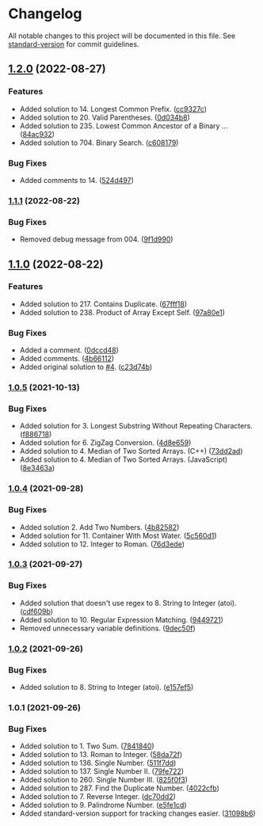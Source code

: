 # Changelog

All notable changes to this project will be documented in this file. See [standard-version](https://github.com/conventional-changelog/standard-version) for commit guidelines.

## [1.2.0](https://github.com/nowotato/leetcode/compare/v1.1.1...v1.2.0) (2022-08-27)


### Features

* Added solution to 14. Longest Common Prefix. ([cc9327c](https://github.com/nowotato/leetcode/commit/cc9327c984f1f2c2ddb8599e7f7e1e3d18fe239b))
* Added solution to 20. Valid Parentheses. ([0d034b8](https://github.com/nowotato/leetcode/commit/0d034b8d472885044a3f195f4cc4fbb7f2af3590))
* Added solution to 235. Lowest Common Ancestor of a Binary ... ([84ac932](https://github.com/nowotato/leetcode/commit/84ac932548ea6cf9ae9b8d2966816c13a944d720))
* Added solution to 704. Binary Search. ([c608179](https://github.com/nowotato/leetcode/commit/c6081793f8d17fe05642e9b0eee7444573b91bd4))


### Bug Fixes

* Added comments to 14. ([524d497](https://github.com/nowotato/leetcode/commit/524d497c00ae9e8ce8de7869a3283f3a73992314))

### [1.1.1](https://github.com/nowotato/leetcode/compare/v1.1.0...v1.1.1) (2022-08-22)


### Bug Fixes

* Removed debug message from 004. ([9f1d990](https://github.com/nowotato/leetcode/commit/9f1d99013fed4f9e4abefaf13f01a9c05860fbbc))

## [1.1.0](https://github.com/nowotato/leetcode/compare/v1.0.5...v1.1.0) (2022-08-22)


### Features

* Added solution to 217. Contains Duplicate. ([67fff18](https://github.com/nowotato/leetcode/commit/67fff1872ddf71585710150ef56649a0bafc6874))
* Added solution to 238. Product of Array Except Self. ([97a80e1](https://github.com/nowotato/leetcode/commit/97a80e16dbf9b566ff49a8bc3c42b8d12aa285c3))


### Bug Fixes

* Added a comment. ([0dccd48](https://github.com/nowotato/leetcode/commit/0dccd485a812db6c0da9c63720552fa542dd02ea))
* Added comments. ([4b66112](https://github.com/nowotato/leetcode/commit/4b66112a5fad885fc44b9ff8efeb7260764ed49b))
* Added original solution to [#4](https://github.com/nowotato/leetcode/issues/4). ([c23d74b](https://github.com/nowotato/leetcode/commit/c23d74b345d65d42cd9b25c3a40a57a460df5985))

### [1.0.5](https://github.com/nowotato/leetcode/compare/v1.0.4...v1.0.5) (2021-10-13)


### Bug Fixes

* Added solution for 3. Longest Substring Without Repeating Characters. ([f886718](https://github.com/nowotato/leetcode/commit/f88671809606c25328bb00006e4e008e387566e7))
* Added solution for 6. ZigZag Conversion. ([4d8e659](https://github.com/nowotato/leetcode/commit/4d8e6591b6f6d1b65db82904a0016235a3f98eb5))
* Added solution to 4. Median of Two Sorted Arrays. (C++) ([73dd2ad](https://github.com/nowotato/leetcode/commit/73dd2ad860eb29cce435451f475a7dbd197a1159))
* Added solution to 4. Median of Two Sorted Arrays. (JavaScript) ([8e3463a](https://github.com/nowotato/leetcode/commit/8e3463aaf47aece2b40e85700125d464bc76b9b7))

### [1.0.4](https://github.com/nowotato/leetcode/compare/v1.0.3...v1.0.4) (2021-09-28)


### Bug Fixes

* Added solution 2. Add Two Numbers. ([4b82582](https://github.com/nowotato/leetcode/commit/4b82582323ac959670179d5260993be7ff640add))
* Added solution for 11. Container With Most Water. ([5c560d1](https://github.com/nowotato/leetcode/commit/5c560d140247255775f9c3aa4757da71fdd52415))
* Added solution to 12. Integer to Roman. ([76d3ede](https://github.com/nowotato/leetcode/commit/76d3ede2e39bf390501cef65b45991b72ece4f77))

### [1.0.3](https://github.com/nowotato/leetcode/compare/v1.0.2...v1.0.3) (2021-09-27)


### Bug Fixes

* Added solution that doesn't use regex to 8. String to Integer (atoi). ([cdf609b](https://github.com/nowotato/leetcode/commit/cdf609bd4a702fe63ad19e23006d8e756ddaafe1))
* Added solution to 10. Regular Expression Matching. ([9449721](https://github.com/nowotato/leetcode/commit/94497214ee2c8c8aea430598ef16207584b8b00a))
* Removed unnecessary variable definitions. ([9dec50f](https://github.com/nowotato/leetcode/commit/9dec50f73e982fcf9bdf3ccd5ddca23f7b7fc574))

### [1.0.2](https://github.com/nowotato/leetcode/compare/v1.0.1...v1.0.2) (2021-09-26)


### Bug Fixes

* Added solution to 8. String to Integer (atoi). ([e157ef5](https://github.com/nowotato/leetcode/commit/e157ef5c560e2a33bf83a520316f933650e95591))

### 1.0.1 (2021-09-26)


### Bug Fixes

* Added solution to 1. Two Sum. ([7841840](https://github.com/nowotato/leetcode/commit/7841840b2ecb4f3a024eaa47f0aecf530c2635c8))
* Added solution to 13. Roman to Integer. ([58da72f](https://github.com/nowotato/leetcode/commit/58da72f1c199007ffbf7bbd08c86b94c7df63470))
* Added solution to 136. Single Number. ([511f7dd](https://github.com/nowotato/leetcode/commit/511f7dd56271fc2664c73a0ceb62dd77a63ba2e7))
* Added solution to 137. Single Number II. ([79fe722](https://github.com/nowotato/leetcode/commit/79fe7223232cb7d361500bf5782ac0f902d9dc39))
* Added solution to 260. Single Number III. ([825f0f3](https://github.com/nowotato/leetcode/commit/825f0f36e721badff087b9cc51544765d462e27b))
* Added solution to 287. Find the Duplicate Number. ([4022cfb](https://github.com/nowotato/leetcode/commit/4022cfbf9c5fb9146cc461d7a99dd24c14d3ab56))
* Added solution to 7. Reverse Integer. ([dc70dd2](https://github.com/nowotato/leetcode/commit/dc70dd28a45339c8b28102fa10430fa459c47b8b))
* Added solution to 9. Palindrome Number. ([e5fe1cd](https://github.com/nowotato/leetcode/commit/e5fe1cd5b2d405e8ef18a0d63c8eed2f88ccf4a9))
* Added standard-version support for tracking changes easier. ([31098b6](https://github.com/nowotato/leetcode/commit/31098b6dcad9089f4b3751bcc2b0c655cd2dc7d3))
